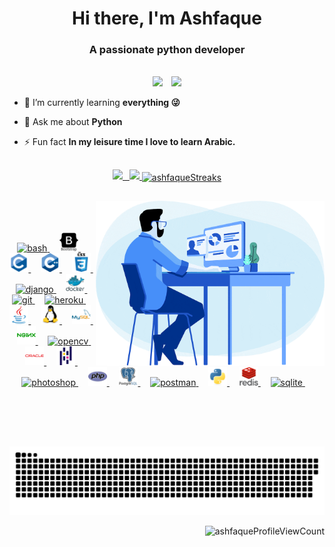 <h1 align="center">Hi there, I'm Ashfaque</h1>
<h3 align="center">A passionate python developer</h3>


<br>
<!-- CONTACTS -->
<!-- <h3 align="center">Contact Me 🙃</h3>
<p align="center">
  <a href="https://codepen.io/alamashfaque" target="blank"><img align="center" src="https://raw.githubusercontent.com/rahuldkjain/github-profile-readme-generator/master/src/images/icons/Social/codepen.svg" alt="alamashfaque" height="30" width="40" /></a>
  <a href="https://linkedin.com/in/alamashfaque" target="blank"><img align="center" src="https://raw.githubusercontent.com/rahuldkjain/github-profile-readme-generator/master/src/images/icons/Social/linked-in-alt.svg" alt="alamashfaque" height="30" width="40" /></a>
  <a href="https://stackoverflow.com/users/16377463" target="blank"><img align="center" src="https://raw.githubusercontent.com/rahuldkjain/github-profile-readme-generator/master/src/images/icons/Social/stack-overflow.svg" alt="16377463" height="30" width="40" /></a>
</p> -->

<!-- https://dev.to/envoy_/150-badges-for-github-pnk -->
<div align="center">
  <!-- <a href="https://www.youtube.com/channel/<FULL_CODE>" target="_blank"><img src="https://img.shields.io/badge/YouTube-FF0000?style=for-the-badge&logo=youtube&logoColor=white" target="_blank"></a> -->
  <!-- <a href="https://instagram.com/USERNAME" target="_blank"><img src="https://img.shields.io/badge/-Instagram-%23E4405F?style=for-the-badge&logo=instagram&logoColor=white" target="_blank"></a> -->
 	<!-- <a href="https://www.twitch.tv/USERNAME" target="_blank"><img src="https://img.shields.io/badge/Twitch-9146FF?style=for-the-badge&logo=twitch&logoColor=white" target="_blank"></a> -->
 <!-- <a href="https://discord.gg/CHANNEL" target="_blank"><img src="https://img.shields.io/badge/Discord-7289DA?style=for-the-badge&logo=discord&logoColor=white" target="_blank"></a> -->
  <a href = "mailto:ashfaquealam1508@gmail.com"><img src="https://img.shields.io/badge/-Gmail-%23333?style=for-the-badge&logo=gmail&logoColor=white&color=EF6951" target="_blank"></a> &ensp;
  <a href="https://www.linkedin.com/in/alamashfaque/" target="_blank"><img src="https://img.shields.io/badge/-LinkedIn-%230077B5?style=for-the-badge&logo=linkedin&logoColor=white" target="_blank"></a>
</div>



- 🌱 I’m currently learning **everything 😜**

<!-- - 👨‍💻 All of my projects are available at [ashfaque.co.in][portfolio] -->

- 💬 Ask me about **Python**

<!-- - 📫 How to reach me **ashfaquealam1508@gmail.com** -->

<!-- - 📄 Know about my experiences [https://ashfaquealamresume.netlify.app/][resume] -->

- ⚡ Fun fact **In my leisure time I love to learn Arabic.**



  ##



<!-- STATS -->
<!-- https://github.com/anuraghazra/github-readme-stats -->
<!-- <div align="center">
  <a href="https://github.com/ashfaque">
  <img height="180em" src="https://github-readme-stats.vercel.app/api?username=ashfaque&show_icons=true&theme=dracula&include_all_commits=true&count_private=true"/>&ensp;
  <img height="180em" src="https://github-readme-stats.vercel.app/api/top-langs/?username=ashfaque&layout=compact&langs_count=7&theme=dracula"/>
</div> -->
<div align="center">
  <a href="https://github.com/ashfaque">
  <img height="180em" src="https://github-readme-stats.vercel.app/api?username=ashfaque&title_color=2185FF&text_color=C9D1D9&icon_color=6CA6FE&show_icons=true&hide_border=1&bg_color=0D1117&theme=dracula&include_all_commits=true&count_private=true"/>&ensp;
  <img height="180em" src="https://github-readme-stats.vercel.app/api/top-langs/?username=ashfaque&title_color=2185FF&text_color=C9D1D9&icon_color=DD6387&show_icons=true&hide_border=1&bg_color=0D1117&layout=compact&langs_count=8&theme=dracula"/>
  <!-- Streaks -->
  <!-- https://github.com/DenverCoder1/github-readme-streak-stats -->
  <!-- Demo: https://github-readme-streak-stats.herokuapp.com/demo/ -->
<!--  <details align="center"> -->
<!--     <summary> 🔥 Streaks </summary> -->
<!--       <p><img align="center" src="https://github-readme-streak-stats.herokuapp.com?user=ashfaque&theme=github-dark-blue&hide_border=true&background=0D1117&date_format=M%20j%5B%2C%20Y%5D" alt="ashfaqueStreaks" /></p> -->
<!--   </details> -->

  <img align="center" src="https://github-readme-streak-stats.herokuapp.com?user=ashfaque&theme=github-dark-blue&hide_border=true&background=0D1117&date_format=M%20j%5B%2C%20Y%5D" alt="ashfaqueStreaks" />
    
  <!-- [![GitHub Streak](https://github-readme-streak-stats.herokuapp.com?user=ashfaque&theme=prussianf[OR]algolia&hide_border=true&date_format=M%20j%5B%2C%20Y%5D)](https://git.io/streak-stats) -->
</div>



  ##



<!-- TECH STACKS -->
<!-- https://devicon.dev/ -->
<!-- <div style="display: inline_block"><br>
  <img align="center" alt="Ashfaque-Js" height="30" width="40" src="https://raw.githubusercontent.com/devicons/devicon/master/icons/javascript/javascript-plain.svg">
  <img align="center" alt="Ashfaque-Ts" height="30" width="40" src="https://raw.githubusercontent.com/devicons/devicon/master/icons/typescript/typescript-plain.svg">
  <img align="center" alt="Ashfaque-React" height="30" width="40" src="https://raw.githubusercontent.com/devicons/devicon/master/icons/react/react-original.svg">
  <img align="center" alt="Ashfaque-HTML" height="30" width="40" src="https://raw.githubusercontent.com/devicons/devicon/master/icons/html5/html5-original.svg">
  <img align="center" alt="Ashfaque-CSS" height="30" width="40" src="https://raw.githubusercontent.com/devicons/devicon/master/icons/css3/css3-original.svg">
  <img align="center" alt="Ashfaque-Python" height="30" width="40" src="https://raw.githubusercontent.com/devicons/devicon/master/icons/python/python-original.svg">
  <img align="center" alt="Ashfaque-Csharp" height="30" width="40" src="https://raw.githubusercontent.com/devicons/devicon/master/icons/csharp/csharp-original.svg">
  <img align="right" alt="Ashfaque-pic" height="150" style="border-radius:50px;" src="https://media.discordapp.net/attachments/639956127056134178/890373478988013628/Publicacoes_Instagram_1_1.png?width=676&height=676">
</div> -->



<!-- Guy coding gif -->
<img align="right" alt="GIF" src="https://github.com/ashfaque/ashfaque/blob/main/coding_gifs/code5_cropped_ezgif.com.gif?raw=true" width="366" height="264" />



<!-- <h3 align="center">Tech Stacks</h3> -->
<div style="display: inline_block" align="center">
  <br><br><br>
  <!-- <a href="https://www.djangoproject.com/" target="_blank" rel="noreferrer"> <img src="https://raw.githubusercontent.com/devicons/devicon/master/icons/django/django-original.svg" alt="django" width="30" height="30" /> </a> &nbsp; &nbsp; -->
  <!-- <a href="https://angular.io" target="_blank" rel="noreferrer"> <img src="https://angular.io/assets/images/logos/angular/angular.svg" alt="angular" width="30" height="30" /> </a>  &nbsp; &nbsp; -->
  <!-- <a href="https://aws.amazon.com" target="_blank" rel="noreferrer"> <img src="https://raw.githubusercontent.com/devicons/devicon/master/icons/amazonwebservices/amazonwebservices-original-wordmark.svg" alt="aws" width="30" height="30" /> </a>  &nbsp; &nbsp; -->
  <!-- <a href="https://azure.microsoft.com/en-in/" target="_blank" rel="noreferrer"> <img src="https://www.vectorlogo.zone/logos/microsoft_azure/microsoft_azure-icon.svg" alt="azure" width="30" height="30" /> </a>  &nbsp; &nbsp; -->
  <a href="https://www.gnu.org/software/bash/" target="_blank" rel="noreferrer"> <img src="https://cdn.jsdelivr.net/gh/devicons/devicon/icons/bash/bash-original.svg" alt="bash" width="30" height="30" /> </a>  &nbsp; &nbsp;
  <a href="https://getbootstrap.com" target="_blank" rel="noreferrer"> <img src="https://raw.githubusercontent.com/devicons/devicon/master/icons/bootstrap/bootstrap-plain-wordmark.svg" alt="bootstrap" width="30" height="30" /> </a>  &nbsp; &nbsp;
  <a href="https://www.cprogramming.com/" target="_blank" rel="noreferrer"> <img src="https://raw.githubusercontent.com/devicons/devicon/master/icons/c/c-original.svg" alt="c" width="30" height="30" /> </a>  &nbsp; &nbsp;
  <!-- <a href="https://canvasjs.com" target="_blank" rel="noreferrer"> <img src="https://raw.githubusercontent.com/Hardik0307/Hardik0307/master/assets/canvasjs-charts.svg" alt="canvasjs" width="30" height="30" /> </a>  &nbsp; &nbsp; -->
  <!-- <a href="https://www.chartjs.org" target="_blank" rel="noreferrer"> <img src="https://www.chartjs.org/media/logo-title.svg" alt="chartjs" width="30" height="30" /> </a>  &nbsp; &nbsp; -->
  <a href="https://www.w3schools.com/cpp/" target="_blank" rel="noreferrer"> <img src="https://raw.githubusercontent.com/devicons/devicon/master/icons/cplusplus/cplusplus-original.svg" alt="cplusplus" width="30" height="30" /> </a> &nbsp; &nbsp;
  <a href="https://www.w3schools.com/css/" target="_blank" rel="noreferrer"> <img src="https://raw.githubusercontent.com/devicons/devicon/master/icons/css3/css3-original-wordmark.svg" alt="css3" width="30" height="30" /> </a>  &nbsp; &nbsp;
  <!-- <a href="https://d3js.org/" target="_blank" rel="noreferrer"> <img src="https://raw.githubusercontent.com/devicons/devicon/master/icons/d3js/d3js-original.svg" alt="d3js" width="30" height="30" /> </a>  &nbsp; &nbsp; -->
  <a href="https://www.djangoproject.com/" target="_blank" rel="noreferrer"> <img src="https://cdn.jsdelivr.net/gh/devicons/devicon/icons/django/django-plain.svg" alt="django" width="30" height="30" /> </a>  &nbsp; &nbsp;
  <a href="https://www.docker.com/" target="_blank" rel="noreferrer"> <img src="https://raw.githubusercontent.com/devicons/devicon/master/icons/docker/docker-original-wordmark.svg" alt="docker" width="30" height="30" /> </a>  &nbsp; &nbsp;
  <!-- <a href="https://www.elastic.co" target="_blank" rel="noreferrer"> <img src="https://www.vectorlogo.zone/logos/elastic/elastic-icon.svg" alt="elasticsearch" width="30" height="30" /> </a>  &nbsp; &nbsp; -->
  <!-- <a href="https://www.figma.com/" target="_blank" rel="noreferrer"> <img src="https://www.vectorlogo.zone/logos/figma/figma-icon.svg" alt="figma" width="30" height="30" /> </a>  &nbsp; &nbsp; -->
  <!-- <a href="https://firebase.google.com/" target="_blank" rel="noreferrer"> <img src="https://www.vectorlogo.zone/logos/firebase/firebase-icon.svg" alt="firebase" width="30" height="30" /> </a>  &nbsp; &nbsp; -->
  <!-- <a href="https://cloud.google.com" target="_blank" rel="noreferrer"> <img src="https://www.vectorlogo.zone/logos/google_cloud/google_cloud-icon.svg" alt="gcp" width="30" height="30" /> </a>  &nbsp; &nbsp; -->
  <a href="https://git-scm.com/" target="_blank" rel="noreferrer"> <img src="https://www.vectorlogo.zone/logos/git-scm/git-scm-icon.svg" alt="git" width="30" height="30" /> </a>  &nbsp; &nbsp;
  <!-- <a href="https://grafana.com" target="_blank" rel="noreferrer"> <img src="https://www.vectorlogo.zone/logos/grafana/grafana-icon.svg" alt="grafana" width="30" height="30" /> </a> &nbsp; &nbsp; -->
  <a href="https://heroku.com" target="_blank" rel="noreferrer"> <img src="https://www.vectorlogo.zone/logos/heroku/heroku-icon.svg" alt="heroku" width="30" height="30" /> </a>  &nbsp; &nbsp;
  <!-- <a href="https://www.w3.org/html/" target="_blank" rel="noreferrer"> <img src="https://raw.githubusercontent.com/devicons/devicon/master/icons/html5/html5-original-wordmark.svg" alt="html5" width="30" height="30" /> </a>  &nbsp; &nbsp; -->
  <a href="https://www.java.com" target="_blank" rel="noreferrer"> <img src="https://raw.githubusercontent.com/devicons/devicon/master/icons/java/java-original.svg" alt="java" width="30" height="30" /> </a>  &nbsp; &nbsp;
  <!-- <a href="https://developer.mozilla.org/en-US/docs/Web/JavaScript" target="_blank" rel="noreferrer"> <img src="https://raw.githubusercontent.com/devicons/devicon/master/icons/javascript/javascript-original.svg" alt="javascript" width="30" height="30" /> </a>  &nbsp; &nbsp; -->
  <!-- <a href="https://www.jenkins.io" target="_blank" rel="noreferrer"> <img src="https://www.vectorlogo.zone/logos/jenkins/jenkins-icon.svg" alt="jenkins" width="30" height="30" /> </a>  &nbsp; &nbsp; -->
  <!-- <a href="https://www.elastic.co/kibana" target="_blank" rel="noreferrer"> <img src="https://www.vectorlogo.zone/logos/elasticco_kibana/elasticco_kibana-icon.svg" alt="kibana" width="30" height="30" /> </a>  &nbsp; &nbsp; -->
  <!-- <a href="https://kubernetes.io" target="_blank" rel="noreferrer"> <img src="https://www.vectorlogo.zone/logos/kubernetes/kubernetes-icon.svg" alt="kubernetes" width="30" height="30" /> </a>  &nbsp; &nbsp; -->
  <a href="https://www.linux.org/" target="_blank" rel="noreferrer"> <img src="https://raw.githubusercontent.com/devicons/devicon/master/icons/linux/linux-original.svg" alt="linux" width="30" height="30" /> </a>  &nbsp; &nbsp;
  <!-- <a href="https://mariadb.org/" target="_blank" rel="noreferrer"> <img src="https://www.vectorlogo.zone/logos/mariadb/mariadb-icon.svg" alt="mariadb" width="30" height="30" /> </a> &nbsp; &nbsp; -->
  <!-- <a href="https://www.mathworks.com/" target="_blank" rel="noreferrer"> <img src="https://upload.wikimedia.org/wikipedia/commons/2/21/Matlab_Logo.png" alt="matlab" width="30" height="30" /> </a>  &nbsp; &nbsp; -->
  <!-- <a href="https://www.mongodb.com/" target="_blank" rel="noreferrer"> <img src="https://raw.githubusercontent.com/devicons/devicon/master/icons/mongodb/mongodb-original-wordmark.svg" alt="mongodb" width="30" height="30" /> </a>  &nbsp; &nbsp; -->
  <a href="https://www.mysql.com/" target="_blank" rel="noreferrer"> <img src="https://raw.githubusercontent.com/devicons/devicon/master/icons/mysql/mysql-original-wordmark.svg" alt="mysql" width="30" height="30" /> </a>  &nbsp; &nbsp;
  <a href="https://www.nginx.com" target="_blank" rel="noreferrer"> <img src="https://raw.githubusercontent.com/devicons/devicon/master/icons/nginx/nginx-original.svg" alt="nginx" width="30" height="30" /> </a>  &nbsp; &nbsp;
  <!-- <a href="https://nodejs.org" target="_blank" rel="noreferrer"> <img src="https://raw.githubusercontent.com/devicons/devicon/master/icons/nodejs/nodejs-original-wordmark.svg" alt="nodejs" width="30" height="30" /> </a>  &nbsp; &nbsp; -->
  <a href="https://opencv.org/" target="_blank" rel="noreferrer"> <img src="https://www.vectorlogo.zone/logos/opencv/opencv-icon.svg" alt="opencv" width="30" height="30" /> </a>  &nbsp; &nbsp;
  <a href="https://www.oracle.com/" target="_blank" rel="noreferrer"> <img src="https://raw.githubusercontent.com/devicons/devicon/master/icons/oracle/oracle-original.svg" alt="oracle" width="30" height="30" /> </a>  &nbsp; &nbsp;
  <a href="https://pandas.pydata.org/" target="_blank" rel="noreferrer"> <img src="https://raw.githubusercontent.com/devicons/devicon/2ae2a900d2f041da66e950e4d48052658d850630/icons/pandas/pandas-original.svg" alt="pandas" width="30" height="30" /> </a>  &nbsp; &nbsp;
  <a href="https://www.photoshop.com/en" target="_blank" rel="noreferrer"> <img src="https://cdn.jsdelivr.net/gh/devicons/devicon/icons/photoshop/photoshop-plain.svg" alt="photoshop" width="30" height="30" /> </a> &nbsp; &nbsp;
  <a href="https://www.php.net" target="_blank" rel="noreferrer"> <img src="https://raw.githubusercontent.com/devicons/devicon/master/icons/php/php-original.svg" alt="php" width="30" height="30" /> </a>  &nbsp; &nbsp;
  <a href="https://www.postgresql.org" target="_blank" rel="noreferrer"> <img src="https://raw.githubusercontent.com/devicons/devicon/master/icons/postgresql/postgresql-original-wordmark.svg" alt="postgresql" width="30" height="30" /> </a>  &nbsp; &nbsp;
  <a href="https://postman.com" target="_blank" rel="noreferrer"> <img src="https://www.vectorlogo.zone/logos/getpostman/getpostman-icon.svg" alt="postman" width="30" height="30" /> </a>  &nbsp; &nbsp;
  <a href="https://www.python.org" target="_blank" rel="noreferrer"> <img src="https://raw.githubusercontent.com/devicons/devicon/master/icons/python/python-original.svg" alt="python" width="30" height="30" /> </a>  &nbsp; &nbsp;
  <!-- <a href="https://pytorch.org/" target="_blank" rel="noreferrer"> <img src="https://www.vectorlogo.zone/logos/pytorch/pytorch-icon.svg" alt="pytorch" width="30" height="30" /> </a> &nbsp; &nbsp; -->
  <!-- <a href="https://reactjs.org/" target="_blank" rel="noreferrer"> <img src="https://raw.githubusercontent.com/devicons/devicon/master/icons/react/react-original-wordmark.svg" alt="react" width="30" height="30" /> </a>  &nbsp; &nbsp; -->
  <a href="https://redis.io" target="_blank" rel="noreferrer"> <img src="https://raw.githubusercontent.com/devicons/devicon/master/icons/redis/redis-original-wordmark.svg" alt="redis" width="30" height="30" /> </a>  &nbsp; &nbsp;
  <!-- <a href="https://sass-lang.com" target="_blank" rel="noreferrer"> <img src="https://raw.githubusercontent.com/devicons/devicon/master/icons/sass/sass-original.svg" alt="sass" width="30" height="30" /> </a>  &nbsp; &nbsp; -->
  <!-- <a href="https://scikit-learn.org/" target="_blank" rel="noreferrer"> <img src="https://upload.wikimedia.org/wikipedia/commons/0/05/Scikit_learn_logo_small.svg" alt="scikit_learn" width="30" height="30" /> </a> &nbsp; &nbsp; -->
  <!-- <a href="https://seaborn.pydata.org/" target="_blank" rel="noreferrer"> <img src="https://seaborn.pydata.org/_images/logo-mark-lightbg.svg" alt="seaborn" width="30" height="30" /> </a> &nbsp; &nbsp; -->
  <a href="https://www.sqlite.org/" target="_blank" rel="noreferrer"> <img src="https://www.vectorlogo.zone/logos/sqlite/sqlite-icon.svg" alt="sqlite" width="30" height="30" /> </a>  &nbsp; &nbsp;
  <!-- <a href="https://www.tensorflow.org" target="_blank" rel="noreferrer"> <img src="https://www.vectorlogo.zone/logos/tensorflow/tensorflow-icon.svg" alt="tensorflow" width="30" height="30" /> </a>  &nbsp; &nbsp; -->
  <!-- <a href="https://www.typescriptlang.org/" target="_blank" rel="noreferrer"> <img src="https://raw.githubusercontent.com/devicons/devicon/master/icons/typescript/typescript-original.svg" alt="typescript" width="30" height="30" /> </a>  &nbsp; &nbsp; -->
  <!-- <a href="https://www.adobe.com/products/xd.html" target="_blank" rel="noreferrer"> <img src="https://cdn.worldvectorlogo.com/logos/adobe-xd.svg" alt="xd" width="30" height="30" /> </a> &nbsp; &nbsp; -->
</div>


<br><br><br>

  ##



<!-- SNAKE ANIMATION -->
<!-- ![Snake animation](https://github.com/ashfaque/ashfaque/blob/output/github-contribution-grid-snake.svg) -->
<picture>
  <source
    media="(prefers-color-scheme: dark)"
    srcset="https://github.com/ashfaque/ashfaque/blob/output/github-contribution-grid-snake-dark.svg"
  />
  <source
    media="(prefers-color-scheme: light)"
    srcset="https://github.com/ashfaque/ashfaque/blob/output/github-contribution-grid-snake.svg"
  />
  <img
    alt="github contribution grid snake animation"
    src="https://github.com/ashfaque/ashfaque/blob/output/github-contribution-grid-snake-dark.svg"
  />
</picture>




<!-- Profile View Count -->
<p align="right"> <img src="https://komarev.com/ghpvc/?username=ashfaque&label=Profile%20views&color=0e75b6&style=flat" alt="ashfaqueProfileViewCount" /> </p>



<!-- URL variables -->
[portfolio]: https://www.ashfaque.co.in/
[resume]: https://ashfaquealamresume.netlify.app/



<!-- Credits:-->
<!-- https://www.youtube.com/watch?v=TsaLQAetPLU -->
<!-- https://github.com/rafaballerini -->
<!-- https://github.com/rafaballerini/PerfilGithub -->
<!-- https://www.youtube.com/watch?v=G-EGDH50hGE -->
<!-- https://rahuldkjain.github.io/gh-profile-readme-generator/ -->
<!-- https://www.youtube.com/watch?v=ECuqb5Tv9qI -->
<!--- https://www.youtube.com/watch?v=7K8JctEM-Uk -->
<!--- https://github.com/arsentieva/arsentieva -->
<!-- https://www.youtube.com/watch?v=pOCbKhoVirA -->
<!-- https://github.com/anmol098/waka-readme-stats -->
<!-- https://github.com/anmol098/anmol098 -->
